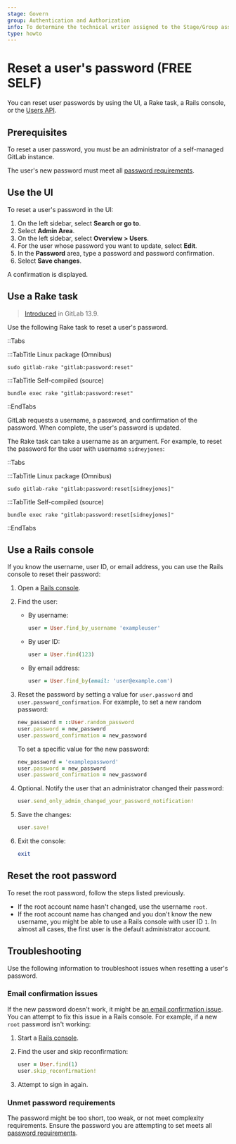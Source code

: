 ```yaml
---
stage: Govern
group: Authentication and Authorization
info: To determine the technical writer assigned to the Stage/Group associated with this page, see https://about.gitlab.com/handbook/product/ux/technical-writing/#assignments
type: howto
---
```


# Reset a user's password **(FREE SELF)**

You can reset user passwords by using the UI, a Rake task, a Rails console, or the
[Users API](../api/users.md#user-modification).

## Prerequisites

To reset a user password, you must be an administrator of a self-managed GitLab instance.

The user's new password must meet all [password requirements](../user/profile/user_passwords.md#password-requirements).

## Use the UI

To reset a user's password in the UI:

1. On the left sidebar, select **Search or go to**.
1. Select **Admin Area**.
1. On the left sidebar, select **Overview > Users**.
1. For the user whose password you want to update, select **Edit**.
1. In the **Password** area, type a password and password confirmation.
1. Select **Save changes**.

A confirmation is displayed.

## Use a Rake task

> [Introduced](https://gitlab.com/gitlab-org/gitlab/-/merge_requests/52347) in GitLab 13.9.

Use the following Rake task to reset a user's password.

::Tabs

:::TabTitle Linux package (Omnibus)

```shell
sudo gitlab-rake "gitlab:password:reset"
```

:::TabTitle Self-compiled (source)

```shell
bundle exec rake "gitlab:password:reset"
```

::EndTabs

GitLab requests a username, a password, and confirmation of the password. When complete, the user's password is updated.

The Rake task can take a username as an argument. For example, to reset the password for the user with username
`sidneyjones`:

::Tabs

:::TabTitle Linux package (Omnibus)

  ```shell
  sudo gitlab-rake "gitlab:password:reset[sidneyjones]"
  ```

:::TabTitle Self-compiled (source)

  ```shell
  bundle exec rake "gitlab:password:reset[sidneyjones]"
  ```

::EndTabs

## Use a Rails console

If you know the username, user ID, or email address, you can use the Rails console to reset their password:

1. Open a [Rails console](../administration/operations/rails_console.md).
1. Find the user:

   - By username:

     ```ruby
     user = User.find_by_username 'exampleuser'
     ```

   - By user ID:

     ```ruby
     user = User.find(123)
     ```

   - By email address:

     ```ruby
     user = User.find_by(email: 'user@example.com')
     ```

1. Reset the password by setting a value for `user.password` and `user.password_confirmation`. For example, to set a new random
   password:

   ```ruby
   new_password = ::User.random_password
   user.password = new_password
   user.password_confirmation = new_password
   ```

   To set a specific value for the new password:

   ```ruby
   new_password = 'examplepassword'
   user.password = new_password
   user.password_confirmation = new_password
   ```

1. Optional. Notify the user that an administrator changed their password:

   ```ruby
   user.send_only_admin_changed_your_password_notification!
   ```

1. Save the changes:

   ```ruby
   user.save!
   ```

1. Exit the console:

   ```ruby
   exit
   ```

## Reset the root password

To reset the root password, follow the steps listed previously.

- If the root account name hasn't changed, use the username `root`.
- If the root account name has changed and you don't know the new username,
  you might be able to use a Rails console with user ID `1`. In almost all
  cases, the first user is the default administrator account.

## Troubleshooting

Use the following information to troubleshoot issues when resetting a
user's password.

### Email confirmation issues

If the new password doesn't work, it might be [an email confirmation issue](../user/upgrade_email_bypass.md). You can
attempt to fix this issue in a Rails console. For example, if a new `root` password isn't working:

1. Start a [Rails console](../administration/operations/rails_console.md).
1. Find the user and skip reconfirmation:

   ```ruby
   user = User.find(1)
   user.skip_reconfirmation!
   ```

1. Attempt to sign in again.

### Unmet password requirements

The password might be too short, too weak, or not meet complexity
requirements. Ensure the password you are attempting to set meets all
[password requirements](../user/profile/user_passwords.md#password-requirements).
